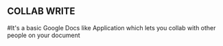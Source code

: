 ## COLLAB WRITE
#It's a basic Google Docs like Application which lets you collab with other people on your document